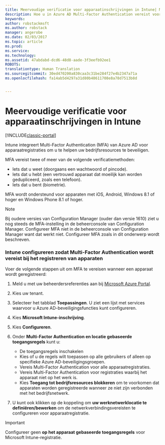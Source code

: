 ```yaml
---
title: Meervoudige verificatie voor apparaatinschrijvingen in Intune| Microsoft Docs
description: Hoe u in Azure AD Multi-Factor Authentication vereist voor apparaatregistratie.
keywords: 
author: robstackmsft
ms.author: robstack
manager: angerobe
ms.date: 02/03/2017
ms.topic: article
ms.prod: 
ms.service: 
ms.technology: 
ms.assetid: 47abdabd-dcd6-48d8-aade-3f3eefb92ee1
ROBOTS: 
translationtype: Human Translation
ms.sourcegitcommit: 30ed470200a830caa3c31be284f27e4b2347a71a
ms.openlocfilehash: fa14ab5d4297a31d80b48611708e8a78d7513b8d


---
```


# <a name="multi-factor-authentication-for-intune-device-enrollments"></a>Meervoudige verificatie voor apparaatinschrijvingen in Intune

[!INCLUDE[classic-portal](../includes/classic-portal.md)]

Intune integreert Multi-Factor Authentication (MFA) van Azure AD voor apparaatregistraties om u te helpen uw bedrijfsresources te beveiligen.

MFA vereist twee of meer van de volgende verificatiemethoden: 

- Iets dat u weet (doorgaans een wachtwoord of pincode).
- Iets dat u hebt (een vertrouwd apparaat dat moeilijk kan worden gedupliceerd, zoals een telefoon).
- Iets dat u bent (biometrie).

MFA wordt ondersteund voor apparaten met iOS, Android, Windows 8.1 of hoger en Windows Phone 8.1 of hoger.

> [!NOTE]
> Bij oudere versies van Configuration Manager (ouder dan versie 1610) ziet u nog steeds de MFA-instelling in de beheerconsole van Configuration Manager. Configureer MFA niet in de beheerconsole van Configuration Manager want dat werkt niet. Configureer MFA zoals in dit onderwerp wordt beschreven.

### <a name="configure-intune-to-require-multi-factor-authentication-at-device-enrollment"></a>Intune configureren zodat Multi-Factor Authentication wordt vereist bij het registreren van apparaten
Voer de volgende stappen uit om MFA te vereisen wanneer een apparaat wordt geregistreerd:

1. Meld u met uw beheerdersreferenties aan bij [Microsoft Azure Portal](https://manage.windowsazure.com).
2. Kies uw tenant.
2. Selecteer het tabblad **Toepassingen**. U ziet een lijst met services waarvoor u Azure AD-beveiligingsfuncties kunt configureren.
3. Kies **Microsoft Intune-inschrijving**.
4. Kies **Configureren**. 
5. Onder **Multi-Factor Authentication en locatie gebaseerde toegangsregels** kunt u:
    
    -  De toegangsregels inschakelen
    -  Kies of u de regels wilt toepassen op alle gebruikers of alleen op specifieke Azure AD-beveiligingsgroepen.
    -  Vereis Multi-Factor Authentication voor alle apparaatregistraties.
    -  Vereis Multi-Factor Authentication voor registraties waarbij het apparaat niet op het werk is.
    -  Kies **Toegang tot bedrijfsresources blokkeren** om te voorkomen dat apparaten worden geregistreerde wanneer ze niet zijn verbonden met het bedrijfsnetwerk. 
4. U kunt ook klikken op de koppeling om **uw werknetwerklocatie te definiëren/bewerken** om de netwerkverbindingsvereisten te configureren voor apparaatregistratie.

> [!IMPORTANT]
> 
> Configureer geen **op het apparaat gebaseerde toegangsregels** voor Microsoft Intune-registratie.



<!--HONumber=Feb17_HO1-->


